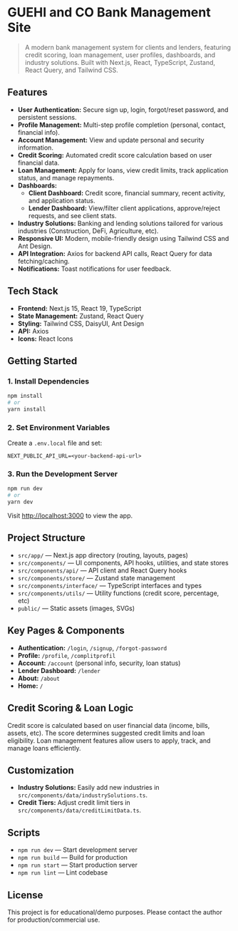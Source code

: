 # GUEHI and CO Bank Management Site

> A modern bank management system for clients and lenders, featuring credit scoring, loan management, user profiles, dashboards, and industry solutions. Built with Next.js, React, TypeScript, Zustand, React Query, and Tailwind CSS.


## Features

- **User Authentication:** Secure sign up, login, forgot/reset password, and persistent sessions.
- **Profile Management:** Multi-step profile completion (personal, contact, financial info).
- **Account Management:** View and update personal and security information.
- **Credit Scoring:** Automated credit score calculation based on user financial data.
- **Loan Management:** Apply for loans, view credit limits, track application status, and manage repayments.
- **Dashboards:**
	- **Client Dashboard:** Credit score, financial summary, recent activity, and application status.
	- **Lender Dashboard:** View/filter client applications, approve/reject requests, and see client stats.
- **Industry Solutions:** Banking and lending solutions tailored for various industries (Construction, DeFi, Agriculture, etc).
- **Responsive UI:** Modern, mobile-friendly design using Tailwind CSS and Ant Design.
- **API Integration:** Axios for backend API calls, React Query for data fetching/caching.
- **Notifications:** Toast notifications for user feedback.

## Tech Stack

- **Frontend:** Next.js 15, React 19, TypeScript
- **State Management:** Zustand, React Query
- **Styling:** Tailwind CSS, DaisyUI, Ant Design
- **API:** Axios
- **Icons:** React Icons

## Getting Started

### 1. Install Dependencies

```bash
npm install
# or
yarn install
```

### 2. Set Environment Variables

Create a `.env.local` file and set:

```
NEXT_PUBLIC_API_URL=<your-backend-api-url>
```

### 3. Run the Development Server

```bash
npm run dev
# or
yarn dev
```

Visit [http://localhost:3000](http://localhost:3000) to view the app.

## Project Structure

- `src/app/` — Next.js app directory (routing, layouts, pages)
- `src/components/` — UI components, API hooks, utilities, and state stores
- `src/components/api/` — API client and React Query hooks
- `src/components/store/` — Zustand state management
- `src/components/interface/` — TypeScript interfaces and types
- `src/components/utils/` — Utility functions (credit score, percentage, etc)
- `public/` — Static assets (images, SVGs)

## Key Pages & Components

- **Authentication:** `/login`, `/signup`, `/forgot-password`
- **Profile:** `/profile`, `/complitprofil`
- **Account:** `/account` (personal info, security, loan status)
- **Lender Dashboard:** `/lender`
- **About:** `/about`
- **Home:** `/`


## Credit Scoring & Loan Logic

Credit score is calculated based on user financial data (income, bills, assets, etc). The score determines suggested credit limits and loan eligibility. Loan management features allow users to apply, track, and manage loans efficiently.

## Customization

- **Industry Solutions:** Easily add new industries in `src/components/data/industrySolutions.ts`.
- **Credit Tiers:** Adjust credit limit tiers in `src/components/data/creditLimitData.ts`.

## Scripts

- `npm run dev` — Start development server
- `npm run build` — Build for production
- `npm run start` — Start production server
- `npm run lint` — Lint codebase

## License

This project is for educational/demo purposes. Please contact the author for production/commercial use.
